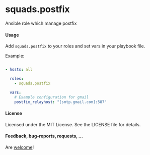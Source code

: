 squads.postfix
==============

Ansible role which manage postfix

#### Usage

Add `squads.postfix` to your roles and set vars in your playbook file.

Example:

```yaml

- hosts: all

  roles:
    - squads.postfix

  vars:
    # Example configuration for gmail
    postfix_relayhost: "[smtp.gmail.com]:587"

```

#### License

Licensed under the MIT License. See the LICENSE file for details.

#### Feedback, bug-reports, requests, ...

Are [welcome](https://github.com/salandur/squads-postfix/issues)!
